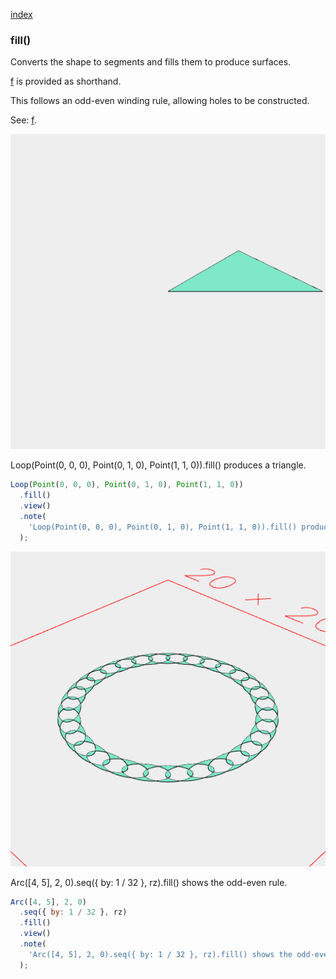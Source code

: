 [index](../../nb/api/index.md)
### fill()

Converts the shape to segments and fills them to produce surfaces.

[f](https://raw.githubusercontent.com/jsxcad/JSxCAD/master/nb/api/f.nb) is provided as shorthand.

This follows an odd-even winding rule, allowing holes to be constructed.

See: [f](https://raw.githubusercontent.com/jsxcad/JSxCAD/master/nb/api/f.nb).

![Image](fill.md.$2.png)

Loop(Point(0, 0, 0), Point(0, 1, 0), Point(1, 1, 0)).fill() produces a triangle.

```JavaScript
Loop(Point(0, 0, 0), Point(0, 1, 0), Point(1, 1, 0))
  .fill()
  .view()
  .note(
    'Loop(Point(0, 0, 0), Point(0, 1, 0), Point(1, 1, 0)).fill() produces a triangle.'
  );
```

![Image](fill.md.$3.png)

Arc([4, 5], 2, 0).seq({ by: 1 / 32 }, rz).fill() shows the odd-even rule.

```JavaScript
Arc([4, 5], 2, 0)
  .seq({ by: 1 / 32 }, rz)
  .fill()
  .view()
  .note(
    'Arc([4, 5], 2, 0).seq({ by: 1 / 32 }, rz).fill() shows the odd-even rule.'
  );
```
